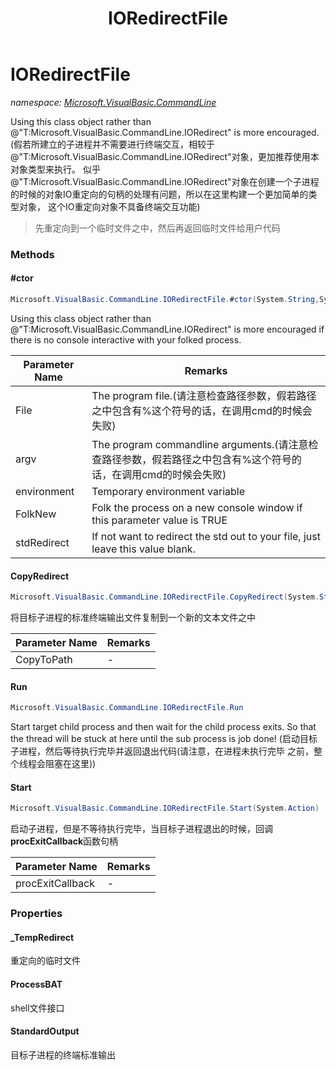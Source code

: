 ﻿---
title: IORedirectFile
---

# IORedirectFile
_namespace: [Microsoft.VisualBasic.CommandLine](N-Microsoft.VisualBasic.CommandLine.html)_

Using this class object rather than @"T:Microsoft.VisualBasic.CommandLine.IORedirect" is more encouraged.
 (假若所建立的子进程并不需要进行终端交互，相较于@"T:Microsoft.VisualBasic.CommandLine.IORedirect"对象，更加推荐使用本对象类型来执行。
 似乎@"T:Microsoft.VisualBasic.CommandLine.IORedirect"对象在创建一个子进程的时候的对象IO重定向的句柄的处理有问题，所以在这里构建一个更加简单的类型对象，
 这个IO重定向对象不具备终端交互功能)

> 先重定向到一个临时文件之中，然后再返回临时文件给用户代码


### Methods

#### #ctor
```csharp
Microsoft.VisualBasic.CommandLine.IORedirectFile.#ctor(System.String,System.String,System.Collections.Generic.KeyValuePair{System.String,System.String}[],System.Boolean,System.String)
```
Using this class object rather than @"T:Microsoft.VisualBasic.CommandLine.IORedirect" is more encouraged if there is no console interactive with your folked process.

|Parameter Name|Remarks|
|--------------|-------|
|File|The program file.(请注意检查路径参数，假若路径之中包含有%这个符号的话，在调用cmd的时候会失败)|
|argv|The program commandline arguments.(请注意检查路径参数，假若路径之中包含有%这个符号的话，在调用cmd的时候会失败)|
|environment|Temporary environment variable|
|FolkNew|Folk the process on a new console window if this parameter value is TRUE|
|stdRedirect|If not want to redirect the std out to your file, just leave this value blank.|


#### CopyRedirect
```csharp
Microsoft.VisualBasic.CommandLine.IORedirectFile.CopyRedirect(System.String)
```
将目标子进程的标准终端输出文件复制到一个新的文本文件之中

|Parameter Name|Remarks|
|--------------|-------|
|CopyToPath|-|


#### Run
```csharp
Microsoft.VisualBasic.CommandLine.IORedirectFile.Run
```
Start target child process and then wait for the child process exits. 
 So that the thread will be stuck at here until the sub process is 
 job done!
 (启动目标子进程，然后等待执行完毕并返回退出代码(请注意，在进程未执行完毕
 之前，整个线程会阻塞在这里))

#### Start
```csharp
Microsoft.VisualBasic.CommandLine.IORedirectFile.Start(System.Action)
```
启动子进程，但是不等待执行完毕，当目标子进程退出的时候，回调**procExitCallback**函数句柄

|Parameter Name|Remarks|
|--------------|-------|
|procExitCallback|-|



### Properties

#### _TempRedirect
重定向的临时文件
#### ProcessBAT
shell文件接口
#### StandardOutput
目标子进程的终端标准输出
